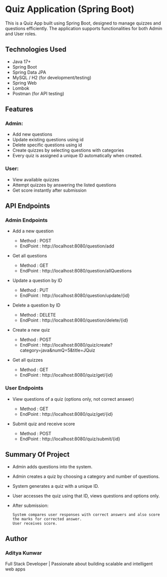 # Quiz Application (Spring Boot)

This is a Quiz App built using Spring Boot, designed to manage quizzes and questions efficiently. The application supports functionalities for both Admin and User roles.

## Technologies Used
  - Java 17+
  - Spring Boot
  - Spring Data JPA
  - MySQL / H2 (for development/testing)
  - Spring Web
  - Lombok
  - Postman (for API testing)

## Features
  ### Admin:
   - Add new questions
   - Update existing questions using id
   - Delete specific questions using id
   - Create quizzes by selecting questions with categories
   -  Every quiz is assigned a unique ID automatically when created.  
  ### User:
   - View available quizzes
   - Attempt quizzes by answering the listed questions
   - Get score instantly after submission

## API Endpoints

  ### Admin Endpoints 

   - Add a new question
     - Method : POST
     - EndPoint : http://localhost:8080/question/add 

   - Get all questions 
     - Method : GET 
     - EndPoint : http://localhost:8080/question/allQuestions  

   - Update a question by ID
     - Method : PUT    
     - EndPoint :  http://localhost:8080/question/update/{id}  

   - Delete a question by ID
     - Method : DELETE
     - EndPoint : http://localhost:8080/question/delete/{id}

   - Create a new quiz 
     - Method : POST
     - EndPoint : http://localhost:8080/quiz/create?category=java&numQ=5&title=JQuiz

   - Get all quizzes
     - Method : GET 
     - EndPoint : http://localhost:8080/quiz/get/{id}


    
   ### User Endpoints
   
   - View questions of a quiz (options only, not correct answer)
     - Method : GET
     - EndPoint : http://localhost:8080/quiz/get/{id}

   - Submit quiz and receive score
     - Method : POST 
     - EndPoint : http://localhost:8080/quiz/submit/{id} 
 
## Summary Of Project

 - Admin adds questions into the system.
 - Admin creates a quiz by choosing a category and number of questions.
 - System generates a quiz with a unique ID.
 - User accesses the quiz using that ID, views questions and options only.
 - After submission:

       System compares user responses with correct answers and also score the marks for corrected answer.
       User receives score.


## Author
### Aditya Kunwar
Full Stack Developer | Passionate about building scalable and intelligent web apps



